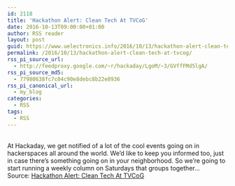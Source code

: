 ```yaml
---
id: 2118
title: 'Hackathon Alert: Clean Tech At TVCoG'
date: 2016-10-13T09:00:00+01:00
author: RSS reader
layout: post
guid: https://www.uelectronics.info/2016/10/13/hackathon-alert-clean-tech-at-tvcog/
permalink: /2016/10/13/hackathon-alert-clean-tech-at-tvcog/
rss_pi_source_url:
  - http://feedproxy.google.com/~r/hackaday/LgoM/~3/GVffFMd5lgA/
rss_pi_source_md5:
  - 77980638fc7c04c90e8debc8b22e8936
rss_pi_canonical_url:
  - my_blog
categories:
  - RSS
tags:
  - RSS
---
```

&#013;  
At Hackaday, we get notified of a lot of the cool events going on in hackerspaces all around the world. We’d like to keep you informed too, just in case there’s something going on in your neighborhood. So we’re going to start running a weekly column on Saturdays that groups together…&#013;  
Source: <a href="http://feedproxy.google.com/~r/hackaday/LgoM/~3/GVffFMd5lgA/" target="_blank">Hackathon Alert: Clean Tech At TVCoG</a>